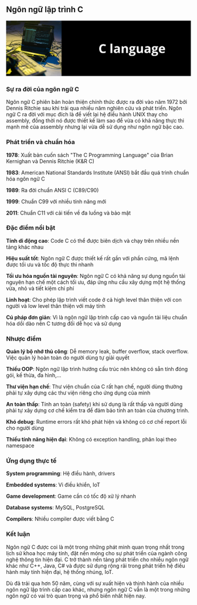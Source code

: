## Ngôn ngữ lập trình C

<p align="center">
  <img src="/fundamentals/c-language/img/c-language.png" alt="Ngôn ngữ lập trình C" style="width: 100vw" />
</p>

### Sự ra đời của ngôn ngữ C

Ngôn ngữ C phiên bản hoàn thiện chính thức được ra đời vào năm 1972 bởi Dennis Ritchie sau khi trải qua nhiều năm nghiên cứu và phát triển. Ngôn ngữ C ra đời với mục đích là để viết lại hệ điều hành UNIX thay cho assembly, đồng thời nó được thiết kế làm sao để vừa có khả năng thực thi mạnh mẽ của assembly nhưng lại vừa dễ sử dụng như ngôn ngữ bậc cao.

### Phát triển và chuẩn hóa

**1978**: Xuất bản cuốn sách "The C Programming Language" của Brian Kernighan và Dennis Ritchie (K&R C)

**1983**: American National Standards Institute (ANSI) bắt đầu quá trình chuẩn hóa ngôn ngữ C

**1989**: Ra đời chuẩn ANSI C (C89/C90)

**1999**: Chuẩn C99 với nhiều tính năng mới

**2011**: Chuẩn C11 với cải tiến về đa luồng và bảo mật

### Đặc điểm nổi bật

**Tính di động cao**: Code C có thể được biên dịch và chạy trên nhiều nền tảng khác nhau

**Hiệu suất tốt**: Ngôn ngữ C được thiết kế rất gần với phần cứng, mã lệnh được tối ưu và tốc độ thực thi nhanh

**Tối ưu hóa nguồn tài nguyên**: Ngôn ngữ C có khả năng sự dụng nguồn tài nguyên hạn chế một cách tối ưu, đáp ứng nhu cầu xây dựng một hệ thống vừa, nhỏ và tiết kiệm chi phí

**Linh hoạt**: Cho phép lập trình viết code ở cả high level thân thiện với con người và low level thân thiện với máy tính

**Cú pháp đơn giản**: Vì là ngôn ngữ lập trình cấp cao và nguồn tài liệu chuẩn hóa dồi dào nên C tương đối dễ học và sử dụng

### Nhược điểm

**Quản lý bộ nhớ thủ công**: Dễ memory leak, buffer overflow, stack overflow. Việc quản lý hoàn toàn do người dùng tự giải quyết

**Thiếu OOP**: Ngôn ngữ lập trình hướng cấu trúc nên không có sẵn tính đóng gói, kế thừa, đa hình,…

**Thư viện hạn chế**: Thư viện chuẩn của C rất hạn chế, người dùng thường phải tự xây dựng các thư viện riêng cho ứng dụng của mình

**An toàn thấp**: Tính an toàn (safety) khi sử dụng là rất thấp và người dùng phải tự xây dựng cơ chế kiểm tra để đảm bảo tính an toàn của chương trình.

**Khó debug**: Runtime errors rất khó phát hiện và không có cơ chế report lỗi cho người dùng

**Thiếu tính năng hiện đại**: Không có exception handling, phân loại theo namespace

### Ứng dụng thực tế

**System programming**: Hệ điều hành, drivers

**Embedded systems**: Vi điều khiển, IoT

**Game development**: Game cần có tốc độ xử lý nhanh

**Database systems**: MySQL, PostgreSQL

**Compilers**: Nhiều compiler được viết bằng C

### Kết luận

Ngôn ngữ C được coi là một trong những phát minh quan trọng nhất trong lịch sử khoa học máy tính, đặt nền móng cho sự phát triển của ngành công nghệ thông tin hiện đại. C trở thành nền tảng phát triển cho nhiều ngôn ngữ khác như C++, Java, C# và được sử dụng rộng rãi trong phát triển hệ điều hành máy tính hiện đại, hệ thống nhúng, IoT.

Dù đã trải qua hơn 50 năm, cùng với sự xuất hiện và thịnh hành của nhiều ngôn ngữ lập trình cấp cao khác, nhưng ngôn ngữ C vẫn là một trong những ngôn ngữ có vai trò quan trọng và phổ biến nhất hiện nay.
